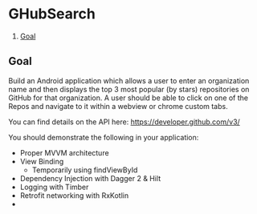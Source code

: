 # GHubSearch

1. [Goal](#goal)

## Goal
Build an Android application which allows a user to enter an organization name and then displays the top 3 most popular (by stars) repositories on GitHub for that organization. A user should be able to click on one of the Repos and navigate to it within a webview or chrome custom tabs.

You can find details on the API here: https://developer.github.com/v3/

You should demonstrate the following in your application:

- Proper MVVM architecture
- View Binding
  - Temporarily using findViewById
- Dependency Injection with Dagger 2 & Hilt
- Logging with Timber
- Retrofit networking with RxKotlin
- 
